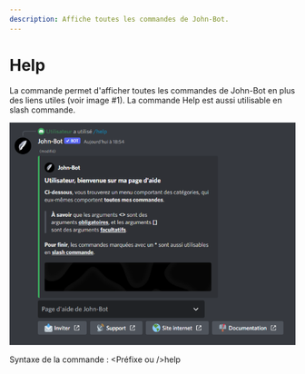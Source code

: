 ```yaml
---
description: Affiche toutes les commandes de John-Bot.
---
```


# Help

La commande permet d'afficher toutes les commandes de John-Bot en plus des liens utiles (voir image #1). La commande Help est aussi utilisable en slash commande.

![Image #1](../../../.gitbook/assets/Help.png)

Syntaxe de la commande : \<Préfixe ou />help
